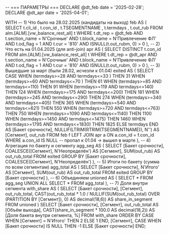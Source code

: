 -- === ПАРАМЕТРЫ ===
DECLARE @dt_feb  date = '2025-02-28';
DECLARE @dt_apr  date = '2025-04-01';

WITH
-- 1) Что было на 28.02.2025 (кандидаты на выход)
feb AS (
    SELECT
          t.cli_id
        , t.con_id
        , t.TSEGMENTNAME
        , t.termdays
        , t.out_rub
    FROM alm.[ALM].[vw_balance_rest_all] t
    WHERE t.dt_rep = @dt_feb
      AND t.section_name = N'Срочные'
      AND t.block_name   = N'Привлечение ФЛ'
      AND t.od_flag      = 1
      AND t.cur          = '810'
      AND ISNULL(t.out_rubm, 0) > 0
),
-- 2) Что есть на 01.04.2025 (для anti-join)
apr AS (
    SELECT DISTINCT
          t.con_id
    FROM alm.[ALM].[vw_balance_rest_all] t
    WHERE t.dt_rep = @dt_apr
      AND t.section_name = N'Срочные'
      AND t.block_name   = N'Привлечение ФЛ'
      AND t.od_flag      = 1
      AND t.cur          = '810'
      AND ISNULL(t.out_rubm, 0) > 0
),
-- 3) Вышедшие за март (были 28.02, исчезли к 01.04)
exited AS (
    SELECT
          CASE
              WHEN (termdays>=28  AND termdays<=33 ) THEN 31
              WHEN (termdays>=60  AND termdays<=70 ) THEN 61
              WHEN (termdays>=85  AND termdays<=110) THEN 91
              WHEN (termdays>=119 AND termdays<=140) THEN 124
              WHEN (termdays>=175 AND termdays<=200) THEN 181
              WHEN (termdays>=245 AND termdays<=290) THEN 274
              WHEN (termdays>=340 AND termdays<=405) THEN 365
              WHEN (termdays>=540 AND termdays<=621) THEN 550
              WHEN (termdays>=720 AND termdays<=763) THEN 750
              WHEN (termdays>=1090 AND termdays<=1140) THEN 1100
              WHEN (termdays>=1450 AND termdays<=1475) THEN 1460
              WHEN (termdays>=1795 AND termdays<=1830) THEN 1825
              ELSE termdays
          END AS [Бакет срочности],
          NULLIF(LTRIM(RTRIM(TSEGMENTNAME)), N'') AS [Сегмент],
          out_rub
    FROM feb f
    LEFT JOIN apr a
      ON a.con_id = f.con_id
    WHERE a.con_id IS NULL  -- пропал к 01.04 → вышел в марте
),
-- 4) Агрегация по бакету и сегменту
agg_seg AS (
    SELECT
          [Бакет срочности],
          COALESCE([Сегмент], N'Неопределён') AS [Сегмент],
          SUM(out_rub) AS out_rub_total
    FROM exited
    GROUP BY [Бакет срочности], COALESCE([Сегмент], N'Неопределён')
),
-- 5) Итоги по бакету (сумма по всем сегментам)
agg_total AS (
    SELECT
          [Бакет срочности],
          N'Итого' AS [Сегмент],
          SUM(out_rub) AS out_rub_total
    FROM exited
    GROUP BY [Бакет срочности]
),
-- 6) Объединяем
unioned AS (
    SELECT * FROM agg_seg
    UNION ALL
    SELECT * FROM agg_total
),
-- 7) Доля внутри сегмента
with_share AS (
    SELECT
          [Бакет срочности],
          [Сегмент],
          out_rub_total,
          CAST(out_rub_total * 1.0
               / NULLIF(SUM(out_rub_total) OVER (PARTITION BY [Сегмент]), 0)
               AS decimal(18,6)) AS share_in_segment
    FROM unioned
)
SELECT
      [Бакет срочности],
      [Сегмент],
      out_rub_total                                      AS [Объём выхода],
      CAST(share_in_segment * 100.0 AS decimal(18,2))    AS [Доля бакета внутри сегмента, %]
FROM with_share
ORDER BY
      CASE WHEN [Сегмент] = N'Итого' THEN 2 ELSE 1 END,
      [Сегмент],
      CASE WHEN [Бакет срочности] IS NULL THEN -1 ELSE [Бакет срочности] END;
